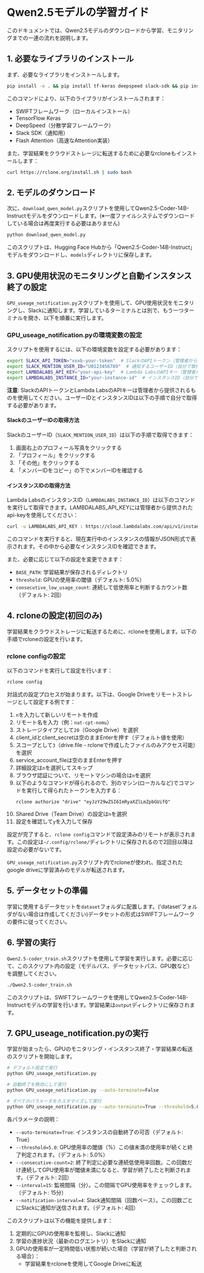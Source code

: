 # Qwen2.5モデルの学習ガイド

このドキュメントでは、Qwen2.5モデルのダウンロードから学習、モニタリングまでの一連の流れを説明します。

## 1. 必要なライブラリのインストール

まず、必要なライブラリをインストールします。

```bash
pip install -e . && pip install tf-keras deepspeed slack-sdk && pip install flash-attn --no-build-isolation
```

このコマンドにより、以下のライブラリがインストールされます：
- SWIFTフレームワーク（ローカルインストール）
- TensorFlow Keras
- DeepSpeed（分散学習フレームワーク）
- Slack SDK（通知用）
- Flash Attention（高速なAttention実装）

また、学習結果をクラウドストレージに転送するために必要なrcloneもインストールします：

```bash
curl https://rclone.org/install.sh | sudo bash
```

## 2. モデルのダウンロード

次に、`download_qwen_model.py`スクリプトを使用してQwen2.5-Coder-14B-Instructモデルをダウンロードします。(※一度ファイルシステムでダウンロードしている場合は再度実行する必要はありません)

```bash
python download_qwen_model.py
```

このスクリプトは、Hugging Face Hubから「Qwen2.5-Coder-14B-Instruct」モデルをダウンロードし、`models`ディレクトリに保存します。

## 3. GPU使用状況のモニタリングと自動インスタンス終了の設定

`GPU_useage_notification.py`スクリプトを使用して、GPU使用状況をモニタリングし、Slackに通知します。学習しているターミナルとは別で、もう一つターミナルを開き、以下を順番に実行します。

### GPU_useage_notification.pyの環境変数の設定

スクリプトを使用するには、以下の環境変数を設定する必要があります：

```bash
export SLACK_API_TOKEN="xoxb-your-token"  # SlackのAPIトークン（管理者から提供されるものを使用）
export SLACK_MENTION_USER_ID="U0123456789"  # 通知するユーザーID（自分で取得）
export LAMBDALABS_API_KEY="your-api-key"  # Lambda LabsのAPIキー（管理者から提供されるものを使用）
export LAMBDALABS_INSTANCE_ID="your-instance-id"  # インスタンスID（自分で取得）
```

**注意**: SlackのAPIトークンとLambda LabsのAPIキーは管理者から提供されるものを使用してください。ユーザーIDとインスタンスIDは以下の手順で自分で取得する必要があります。

#### SlackのユーザーIDの取得方法

SlackのユーザーID（`SLACK_MENTION_USER_ID`）は以下の手順で取得できます：

1. 画面右上のプロフィール写真をクリックする
2. 「プロフィール」をクリックする
3. 「その他」をクリックする
4. 「メンバーIDをコピー」の下でメンバーIDを確認する

#### インスタンスIDの取得方法

Lambda LabsのインスタンスID（`LAMBDALABS_INSTANCE_ID`）は以下のコマンドを実行して取得できます。LAMBDALABS_API_KEYには管理者から提供されたapi-keyを使用してください：

```bash
curl -u LAMBDALABS_API_KEY : https://cloud.lambdalabs.com/api/v1/instances
```

このコマンドを実行すると、現在実行中のインスタンスの情報がJSON形式で表示されます。その中から必要なインスタンスIDを確認できます。

また、必要に応じて以下の設定を変更できます：

- `BASE_PATH`: 学習結果が保存されるディレクトリ
- `threshold`: GPUの使用率の閾値（デフォルト: 5.0%）
- `consecutive_low_usage_count`: 連続して低使用率と判断するカウント数（デフォルト: 2回）


## 4. rcloneの設定(初回のみ)

学習結果をクラウドストレージに転送するために、rcloneを使用します。以下の手順でrcloneの設定を行います。

### rclone configの設定

以下のコマンドを実行して設定を行います：

```bash
rclone config
```

対話式の設定プロセスが始まります。以下は、Google Driveをリモートストレージとして設定する例です：

1. `n`を入力して新しいリモートを作成
2. リモート名を入力（例：`nat-cpt-nomu`）
3. ストレージタイプとして`20`（Google Drive）を選択
4. client_idとclient_secretは空のままEnterを押す（デフォルト値を使用）
5. スコープとして`3`（drive.file - rcloneで作成したファイルのみアクセス可能）を選択
6. service_account_fileは空のままEnterを押す
7. 詳細設定は`n`を選択してスキップ
8. ブラウザ認証について、リモートマシンの場合は`n`を選択
9. 以下のようなコマンドが得られるので、別のマシン(ローカルなど)でコマンドを実行して得られたトークンを入力する：
   ```
   rclone authorize "drive" "eyJzY29wZSI6ImRyaXZlLmZpbGUifQ"
   ```
10. Shared Drive（Team Drive）の設定は`n`を選択
11. 設定を確認して`y`を入力して保存

設定が完了すると、`rclone config`コマンドで設定済みのリモートが表示されます。この設定は`~/.config/rclone/`ディレクトリに保存されるので2回目以降は設定の必要がないです。

`GPU_useage_notification.py`スクリプト内でrcloneが使われ、指定されたgoogle driveに学習済みのモデルが転送されます。

## 5. データセットの準備

学習に使用するデータセットを`dataset`フォルダに配置します。('dataset'フォルダがない場合は作成してください)データセットの形式はSWIFTフレームワークの要件に従ってください。

## 6. 学習の実行

`Qwen2.5-coder_train.sh`スクリプトを使用して学習を実行します。必要に応じて、このスクリプト内の設定（モデルパス、データセットパス、GPU数など）を調整してください。

```bash
./Qwen2.5-coder_train.sh
```

このスクリプトは、SWIFTフレームワークを使用してQwen2.5-Coder-14B-Instructモデルの学習を行います。学習結果は`output`ディレクトリに保存されます。

## 7. GPU_useage_notification.pyの実行

学習が始まったら、GPUのモニタリング・インスタンス終了・学習結果の転送のスクリプトを開始します。

```bash
# デフォルト設定で実行
python GPU_useage_notification.py

# 自動終了を無効にして実行
python GPU_useage_notification.py --auto-terminate=False

# すべてのパラメータをカスタマイズして実行
python GPU_useage_notification.py --auto-terminate=True --threshold=5.0 --consecutive-count=2 --interval=15 --notification-interval=4
```

各パラメータの説明：
- `--auto-terminate=True`: インスタンスの自動終了の可否（デフォルト: True）
- `--threshold=5.0`: GPU使用率の閾値（%）この値未満の使用率が続くと終了判定されます。（デフォルト: 5.0%）
- `--consecutive-count=2`: 終了判定に必要な連続低使用率回数。この回数だけ連続してGPU使用率が閾値未満になると、学習が終了したと判断されます。（デフォルト: 2回）
- `--interval=15`: 監視間隔（分）。この間隔でGPU使用率をチェックします。（デフォルト: 15分）
- `--notification-interval=4`: Slack通知間隔（回数ベース）。この回数ごとにSlackに通知が送信されます。（デフォルト: 4回）

このスクリプトは以下の機能を提供します：

1. 定期的にGPUの使用率を監視し、Slackに通知
2. 学習の進捗状況（最新のログエントリ）をSlackに通知
3. GPUの使用率が一定時間低い状態が続いた場合（学習が終了したと判断される場合）：
   - 学習結果をrcloneを使用してGoogle Driveに転送




